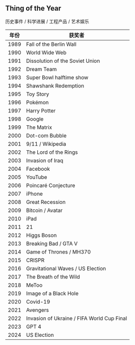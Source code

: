 ## Thing of the Year

历史事件 / 科学进展 / 工程产品 / 艺术娱乐

| 年份 | 获奖者                                      | 
|:----:|--------------------------------------------|
| 1989 | Fall of the Berlin Wall                    | 
| 1990 | World Wide Web                             | 
| 1991 | Dissolution of the Soviet Union            |
| 1992 | Dream Team                                 |
| 1993 | Super Bowl halftime show                   |
| 1994 | Shawshank Redemption                       |
| 1995 | Toy Story                                  |
| 1996 | Pokémon                                    |
| 1997 | Harry Potter                               | 
| 1998 | Google                                     | 
| 1999 | The Matrix                                 | 
| 2000 | Dot-com Bubble                             | 
| 2001 | 9/11 / Wikipedia                           | 
| 2002 | The Lord of the Rings                      | 
| 2003 | Invasion of Iraq                           | 
| 2004 | Facebook                                   | 
| 2005 | YouTube                                    |    
| 2006 | Poincaré Conjecture                        |   
| 2007 | iPhone                                     |    
| 2008 | Great Recession                            |   
| 2009 | Bitcoin / Avatar                           |    
| 2010 | iPad                                       |    
| 2011 | 21                                         |    
| 2012 | Higgs Boson                                |   
| 2013 | Breaking Bad / GTA V                       |    
| 2014 | Game of Thrones / MH370                    |            
| 2015 | CRISPR                                     |   
| 2016 | Gravitational Waves / US Election          |   
| 2017 | The Breath of the Wild                     |    
| 2018 | MeToo                                      |   
| 2019 | Image of a Black Hole                      |   
| 2020 | Covid-19                                   |   
| 2021 | Avengers                                   |    
| 2022 | Invasion of Ukraine / FIFA World Cup Final |          
| 2023 | GPT 4                                      |
| 2024 | US Election                                |    